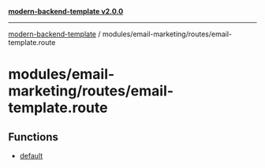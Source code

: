 [**modern-backend-template v2.0.0**](../../../../README.md)

***

[modern-backend-template](../../../../modules.md) / modules/email-marketing/routes/email-template.route

# modules/email-marketing/routes/email-template.route

## Functions

- [default](functions/default.md)
